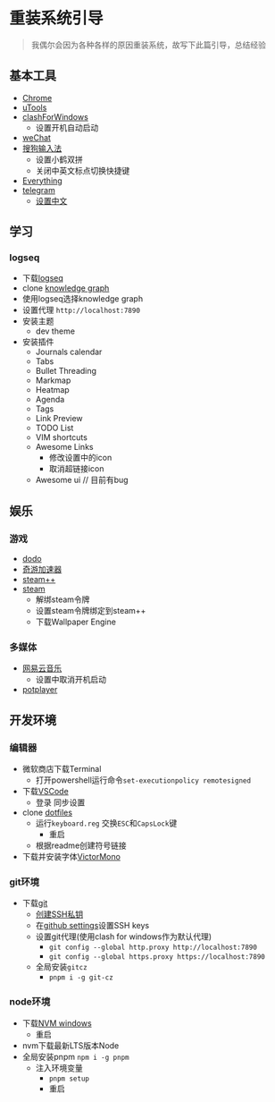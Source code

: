 # 重装系统引导

> 我偶尔会因为各种各样的原因重装系统，故写下此篇引导，总结经验

## 基本工具

- [Chrome](https://www.google.com/chrome/)
- [uTools](https://www.u.tools/)
- [clashForWindows](https://github.com/ender-zhao/Clash-for-Windows_Chinese/releases)
  - 设置开机自动启动
- [weChat](https://weixin.qq.com/)
- [搜狗输入法](https://shurufa.sogou.com/)
  - 设置小鹤双拼
  - 关闭中英文标点切换快捷键
- [Everything](https://www.voidtools.com/zh-cn/)
- [telegram](https://github.com/telegramdesktop/tdesktop/releases)
  - [设置中文](https://t.me/setlanguage/zh-hans-beta)

## 学习

### logseq

- 下载[logseq](https://logseq.com/)
- clone [knowledge graph](https://github.com/pidanmeng/knowlege-graph)
- 使用logseq选择knowledge graph
- 设置代理 `http://localhost:7890`
- 安装主题
  - dev theme
- 安装插件
  - Journals calendar
  - Tabs
  - Bullet Threading
  - Markmap
  - Heatmap
  - Agenda
  - Tags
  - Link Preview
  - TODO List
  - VIM shortcuts
  - Awesome Links
    - 修改设置中的icon
    - 取消超链接icon
  - Awesome ui // 目前有bug

## 娱乐

### 游戏

- [dodo](https://www.imdodo.com/)
- [奇游加速器](https://www.qiyou.cn/)
- [steam++](https://steampp.net/)
- [steam](https://store.steampowered.com/about/)
  - 解绑steam令牌
  - 设置steam令牌绑定到steam++
  - 下载Wallpaper Engine

### 多媒体

- [网易云音乐](https://music.163.com/#/download)
  - 设置中取消开机启动
- [potplayer](https://potplayer.daum.net/?lang=zh_CN)

## 开发环境

### 编辑器

- 微软商店下载Terminal
  - 打开powershell运行命令```set-executionpolicy remotesigned```
- 下载[VSCode](https://code.visualstudio.com/)
  - 登录 同步设置
- clone [dotfiles](https://github.com/pidanmeng/dotfiles)
  - 运行`keyboard.reg` 交换`ESC`和`CapsLock`键
    - 重启
  - 根据readme创建符号链接
- 下载并安装字体[VictorMono](https://rubjo.github.io/victor-mono/)

### git环境

- 下载[git](https://git-scm.com/)
  - [ 创建SSH私钥 ](https://www.jianshu.com/p/9317a927e844)
  - 在[github settings](https://github.com/settings/keys)设置SSH keys
  - 设置git代理(使用clash for windows作为默认代理)
    - ```git config --global http.proxy http://localhost:7890```
    - ```git config --global https.proxy https://localhost:7890```
  - 全局安装`gitcz`
    - ```pnpm i -g git-cz```

### node环境

- 下载[NVM windows](https://github.com/coreybutler/nvm-windows/releases)
  - 重启
- nvm下载最新LTS版本Node
- 全局安装pnpm ``` npm i -g pnpm ```
  - 注入环境变量
    - ```pnpm setup```
    - 重启
